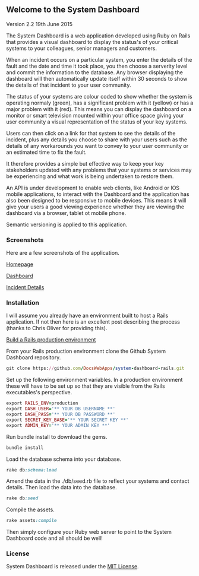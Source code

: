 ## Welcome to the System Dashboard

Version 2.2 19th June 2015

The System Dashboard is a web application developed using Ruby on Rails that provides a visual dashboard to display the status's of your critical systems to your colleagues, senior managers and customers.

When an incident occurs on a particular system, you enter the details of the fault and the date and time it took place, you then choose a serverity level and commit the information to the database. Any browser displaying the dashboard will then automatically update itself within 30 seconds to show the details of that incident to your user community. 

The status of your systems are colour coded to show whether the system is operating normaly (green), has a significant problem with it (yellow) or has a major problem with it (red). This means you can display the dashboard on a monitor or smart television mounted within your office space giving your user community a visual representation of the status of your key systems.

Users can then click on a link for that system to see the details of the incident, plus any details you choose to share with your users such as the details of any workarounds you want to convey to your user community or an estimated time to fix the fault.

It therefore provides a simple but effective way to keep your key stakeholders updated with any problems that your systems or services may be experiencing and what work is being undertaken to restore them.

An API is under development to enable web clients, like Android or IOS mobile applications, to interact with the Dashboard and the application has also been designed to be responsive to mobile devices. This means it will give your users a good viewing experience whether they are viewing the dashboard via a browser, tablet ot mobile phone.

Semantic versioning is applied to this application.

### Screenshots

Here are a few screenshots of the application.

<p><a href="https://drive.google.com/file/d/0B8ga1CuDRyBVR0ZvMjZ2TnZWd1k/view?usp=sharing" target="_blank">Homepage</a></p>
<p><a href="https://drive.google.com/file/d/0B8ga1CuDRyBVNXh4a2xqLTVYUVE/view?usp=sharing" target="_blank">Dashboard</a></p>
<p><a href="https://drive.google.com/file/d/0B8ga1CuDRyBVSnUxUkRpdGhXQ1E/view?usp=sharing" target="_blank">Incident Details</a></p>

### Installation

I will assume you already have an environment built to host a Rails application. If not then here is an excellent post describing the process (thanks to Chris Oliver for providing this).

<a href="http://gorails.com/deploy/ubuntu/14.04" target="_blank">Build a Rails production environment</a>

From your Rails production environment clone the Github System Dashboard repository.

```ruby
git clone https://github.com/DocsWebApps/system-dashboard-rails.git
```

Set up the following environment variables. In a production environment these will have to be set up so that they are visible from the Rails executables's perspective.

```ruby
export RAILS_ENV=production
export DASH_USER='** YOUR DB USERNAME **'
export DASH_PASS='** YOUR DB PASSWORD **'
export SECRET_KEY_BASE='** YOUR SECRET KEY **'
export ADMIN_KEY='** YOUR ADMIN KEY **'
```

Run bundle install to download the gems.

```ruby
bundle install
```

Load the database schema into your database.

```ruby
rake db:schema:load
```

Amend the data in the ./db/seed.rb file to reflect your systems and contact details. Then load the data into the database.

```ruby
rake db:seed
```

Compile the assets.

```ruby
rake assets:compile
```

Then simply configure your Ruby web server to point to the System Dashboard code and all should be well!

### License

System Dashboard is released under the <a href="http://www.opensource.org/licenses/MIT" target="_blank">MIT License</a>.